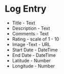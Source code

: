 # Log Entry

- Title - Text
- Description - Text
- Comments - Text
- Rating - scale of 1 - 10
- Image -Text - URL
- Start Date - DateTime
- End Date - DateTime
- Latitude - Number
- Longitude - Number
